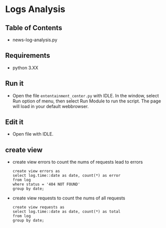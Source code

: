 # Logs Analysis

## Table of Contents

* news-log-analysis.py

## Requirements
* python 3.XX

## Run it
* Open the file `ententainment_center.py` with IDLE. In the window, select Run option of menu, then select Run Module to run the script. The page will load in your default webbrowser.

## Edit it
* Open file with IDLE.

## create view
* create view errors to count the nums of requests lead to errors
    ```
    create view errors as
    select log.time::date as date, count(*) as error
    from log
    where status = '404 NOT FOUND'
    group by date;
    ```

* create view requests to count the nums of all requests
    ```
    create view requests as
    select log.time::date as date, count(*) as total
    from log
    group by date;
    ```
